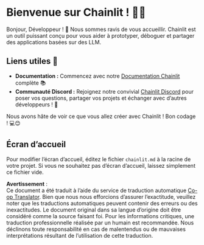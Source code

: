 <!--
CO_OP_TRANSLATOR_METADATA:
{
  "original_hash": "c49526c7abc56b0b5f1e835c1739f18e",
  "translation_date": "2025-07-12T13:52:06+00:00",
  "source_file": "11-mcp/code_samples/github-mcp/chainlit.md",
  "language_code": "fr"
}
-->
# Bienvenue sur Chainlit ! 🚀🤖

Bonjour, Développeur ! 👋 Nous sommes ravis de vous accueillir. Chainlit est un outil puissant conçu pour vous aider à prototyper, déboguer et partager des applications basées sur des LLM.

## Liens utiles 🔗

- **Documentation :** Commencez avec notre [Documentation Chainlit](https://docs.chainlit.io) complète 📚  
- **Communauté Discord :** Rejoignez notre convivial [Chainlit Discord](https://discord.gg/k73SQ3FyUh) pour poser vos questions, partager vos projets et échanger avec d’autres développeurs ! 💬

Nous avons hâte de voir ce que vous allez créer avec Chainlit ! Bon codage ! 💻😊

## Écran d’accueil

Pour modifier l’écran d’accueil, éditez le fichier `chainlit.md` à la racine de votre projet. Si vous ne souhaitez pas d’écran d’accueil, laissez simplement ce fichier vide.

**Avertissement** :  
Ce document a été traduit à l’aide du service de traduction automatique [Co-op Translator](https://github.com/Azure/co-op-translator). Bien que nous nous efforcions d’assurer l’exactitude, veuillez noter que les traductions automatiques peuvent contenir des erreurs ou des inexactitudes. Le document original dans sa langue d’origine doit être considéré comme la source faisant foi. Pour les informations critiques, une traduction professionnelle réalisée par un humain est recommandée. Nous déclinons toute responsabilité en cas de malentendus ou de mauvaises interprétations résultant de l’utilisation de cette traduction.
